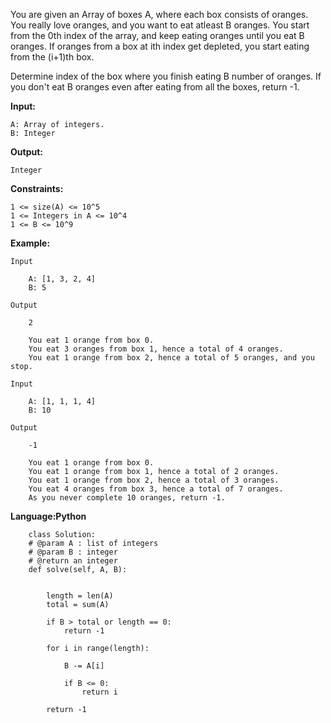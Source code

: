 You are given an Array of boxes A, where each box consists of oranges. You really love oranges, and you want to eat atleast B oranges. You start from the 0th index of the array, and keep eating oranges until you eat B oranges. If oranges from a box at ith index get depleted, you start eating from the (i+1)th box.

Determine index of the box where you finish eating B number of oranges. If you don't eat B oranges even after eating from all the boxes, return -1.

**Input:**

    A: Array of integers.
    B: Integer

**Output:**

    Integer

**Constraints:**

    1 <= size(A) <= 10^5
    1 <= Integers in A <= 10^4
    1 <= B <= 10^9

**Example:**

    Input

        A: [1, 3, 2, 4]
        B: 5

    Output

        2

        You eat 1 orange from box 0.
        You eat 3 oranges from box 1, hence a total of 4 oranges.
        You eat 1 orange from box 2, hence a total of 5 oranges, and you stop.

    Input

        A: [1, 1, 1, 4]
        B: 10

    Output

        -1

        You eat 1 orange from box 0.
        You eat 1 orange from box 1, hence a total of 2 oranges.
        You eat 1 orange from box 2, hence a total of 3 oranges.
        You eat 4 oranges from box 3, hence a total of 7 oranges.
        As you never complete 10 oranges, return -1.

**Language:Python**

        class Solution:
        # @param A : list of integers
        # @param B : integer
        # @return an integer
        def solve(self, A, B):
            
            
            length = len(A)
            total = sum(A)
            
            if B > total or length == 0:
                return -1
            
            for i in range(length):
                
                B -= A[i]
                
                if B <= 0:
                    return i
                    
            return -1
                
            
